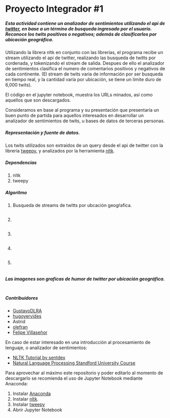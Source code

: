 # Proyecto Integrador #1
##### Esta actividad contiene un analizador de sentimientos utilizando el api de [twitter](https://developer.twitter.com), en base a un término de busqueda ingresado por el usuario. Reconoce los twits positivos o negativos; además de clasificarlos por ubicación geográfica.

Utilizando la librera nltk en conjunto con las librerías, el programa recibe un stream utilizando el api de twitter, realizando las busqueda de twitts por cordenada, y tokenizando el stream de salida. Despues de ello el analizador de sentimientos clasifica el numero de comentarios positivos y negativos de cada continente. (El stream de twits varia de información por ser busqueda en tiempo real, y la cantidad varía por ubicación, se tiene un limite duro de 6,000 twits).

El código en el jupyter notebook, muestra los URLs minados, así como aquellos que son descargados. 

Consideramos en base al programa y su presentación que presentaría un buen punto de partida para aquellos interesados en desarrollar un analizador de sentimientos de twits, u bases de datos de terceras personas.

##### Representación y fuente de datos. 
Los twits utilizados son extraidos de un query desde el api de twitter con la libreria [tweepy](https://www.tweepy.org/),  y analizados por la herramienta [nltk](https://www.nltk.org/).

##### Dependencias 
1. nltk
2. tweepy

##### Algoritmo
1. Busqueda de streams de twitts por ubcación geogŕafica.

```

```
2. 

```

```
3. 

```

```
4. 

```

```
5. 

```

```
##### Las imagenes son graficas de humor de twitter por ubicación geográfica.
![]()
 
##### Contribuidores
* [GustavoDLRA](https://github.com/GustavoDLRA)
* [hugoyervides](https://github.com/hugoyervides)
* Astrid
* [olefran](https://github.com/olefran)
* [Felipe Villaseñor](https://github.com/Felipev201)

En caso de estar interesado en una introducción al procesamiento de lenguaje, o analizador de sentimientos:
- [NLTK Tutorial by sentdex](https://www.youtube.com/playlist?list=PLQVvvaa0QuDf2JswnfiGkliBInZnIC4HL)
- [Natural Language Processing Standford University Course](https://www.youtube.com/watch?v=mOAXEQevCAE&ab_channel=AutomationStepbyStep-RaghavPal)

Para aprovechar al máximo este repositorio y poder editarlo al momento de descargarlo se recomienda el uso de Jupyter Notebook mediante Anaconda: 
1. Instalar [Anaconda](https://www.anaconda.com/products/individual)
2. Instalar [nltk](https://www.nltk.org/).
3. Instalar [tweepy](https://www.tweepy.org/)
2. Abrir Jupyter Notebook
